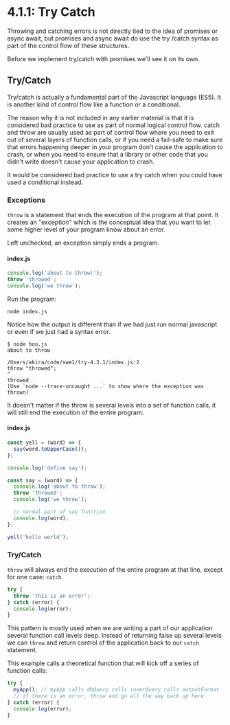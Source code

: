 # 4.1.1: Try Catch

Throwing and catching errors is not directly tied to the idea of promises or async await, but promises and async await do use the try /catch syntax as part of the control flow of these structures.

Before we implement try/catch with promises we'll see it on its own.

## Try/Catch

Try/catch is actually a fundamental part of the Javascript language \(ES5\). It is another kind of control flow like a function or a conditional.

The reason why it is not included in any earlier material is that it is considered bad practice to use as part of normal logical control flow. catch and throw are usually used as part of control flow where you need to exit out of several layers of function calls, or if you need a fail-safe to make sure that errors happening deeper in your program don't cause the application to crash, or when you need to ensure that a library or other code that you didn't write doesn't cause your application to crash.

It would be considered bad practice to use a try catch when you could have used a conditional instead.

### Exceptions

`throw` is a statement that ends the execution of the program at that point. It creates an "exception" which is the conceptual idea that you want to let some higher level of your program know about an error.

Left unchecked, an exception simply ends a program.

#### index.js

```js
console.log('about to throw!');
throw 'throwed';
console.log('we threw');
```

Run the program:

```text
node index.js
```

Notice how the output is different than if we had just run normal javascript or even if we just had a syntax error.

```text
$ node hoo.js
about to throw

/Users/akira/code/swe1/try-4.3.1/index.js:2
throw "throwed";
^
throwed
(Use `node --trace-uncaught ...` to show where the exception was thrown)
```

It doesn't matter if the throw is several levels into a set of function calls, it will still end the execution of the entire program:

#### index.js

```js
const yell = (word) => {
  say(word.toUpperCase());
};

console.log('define say');

const say = (word) => {
  console.log('about to throw');
  throw 'throwed';
  console.log('we threw');

  // normal part of say function
  console.log(word);
};

yell('hello world');
```

### Try/Catch

`throw` will always end the execution of the entire program at that line, except for one case: `catch`.

```js
try {
  throw 'this is an error';
} catch (error) {
  console.log(error);
}
```

This pattern is mostly used when we are writing a part of our application several function call levels deep. Instead of returning false up several levels we can `throw` and return control of the application back to our `catch` statement.

This example calls a theoretical function that will kick off a series of function calls:

```js
try {
  myApp(); // myApp calls dbQuery calls innerQuery calls outputFormat
  // if there is an error, throw and go all the way back up here
} catch (error) {
  console.log(error);
}
```